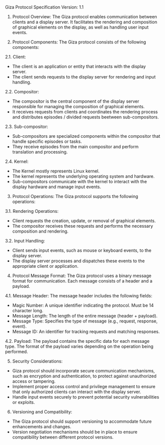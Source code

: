 Giza Protocol Specification
Version: 1.1

1. Protocol Overview:
The Giza protocol enables communication between clients and a display server. It facilitates the rendering and composition of graphical elements on the display, as well as handling user input events.

2. Protocol Components:
The Giza protocol consists of the following components:

2.1. Client:
- The client is an application or entity that interacts with the display server.
- The client sends requests to the display server for rendering and input handling.

2.2. Compositor:
- The compositor is the central component of the display server responsible for managing the composition of graphical elements.
- It receives requests from clients and coordinates the rendering process and distributes episodes / divided requests beetween sub-compositors.

2.3. Sub-compositor:
- Sub-compositors are specialized components within the compositor that handle specific episodes or tasks.
- They receive episodes from the main compositor and perform translation and processing.

2.4. Kernel:
- The Kernel mostly represents Linux kernel.
- The kernel represents the underlying operating system and hardware.
- Sub-compositors communicate with the kernel to interact with the display hardware and manage input events.

3. Protocol Operations:
The Giza protocol supports the following operations:

3.1. Rendering Operations:
- Client requests the creation, update, or removal of graphical elements.
- The compositor receives these requests and performs the necessary composition and rendering.

3.2. Input Handling:
- Client sends input events, such as mouse or keyboard events, to the display server.
- The display server processes and dispatches these events to the appropriate client or application.

4. Protocol Message Format:
The Giza protocol uses a binary message format for communication. Each message consists of a header and a payload.

4.1. Message Header:
The message header includes the following fields:
- Magic Number: A unique identifier indicating the protocol. Must be 14 character long.
- Message Length: The length of the entire message (header + payload).
- Message Type: Specifies the type of message (e.g., request, response, event).
- Message ID: An identifier for tracking requests and matching responses.

4.2. Payload:
The payload contains the specific data for each message type. The format of the payload varies depending on the operation being performed.

5. Security Considerations:
- Giza protocol should incorporate secure communication mechanisms, such as encryption and authentication, to protect against unauthorized access or tampering.
- Implement proper access control and privilege management to ensure that only authorized clients can interact with the display server.
- Handle input events securely to prevent potential security vulnerabilities or exploits.

6. Versioning and Compatibility:
- The Giza protocol should support versioning to accommodate future enhancements and changes.
- Version negotiation mechanisms should be in place to ensure compatibility between different protocol versions.
